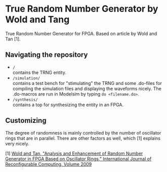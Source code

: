 # True Random Number Generator by Wold and Tang
True Random Number Generator for FPGA. Based on article by Wold and Tan [1].

## Navigating the repository
* `/`  
  contains the TRNG entity.
* `/simulation/`  
  contains a test bench for "stimulating" the TRNG and some .do-files for compiling the simulation files and displaying the waveforms nicely. The .do-macros are run in Modelsim by typing `do <filename.do>`.
* `/synthesis/`  
  contains a top for synthesizing the entity in an FPGA.

## Customizing
The degree of randomness is mainly controlled by the number of oscillator rings that are in parallel. There are other factors as well, which [1] explains very nicely.

[1] [Wold and Tan, "Analysis and Enhancement of Random Number Generator in FPGA Based on Oscillator Rings," International Journal of Reconfigurable Computing, Volume 2009](http://dx.doi.org/10.1155/2009/501672 "DOI link")
